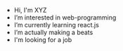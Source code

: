 - Hi, I'm XYZ 
- I’m interested in web-programming
- I’m currently learning react.js
- I’m actually making a beats
- I'm looking for a job

